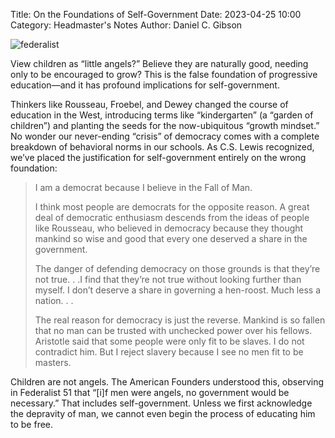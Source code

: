 Title: On the Foundations of Self-Government
Date: 2023-04-25 10:00 
Category: Headmaster's Notes
Author: Daniel C. Gibson


![federalist]({attach}images/2023-04-25-federalist.png)


View children as “little angels?” Believe they are naturally good, needing only to be encouraged to grow? This is the false foundation of progressive education—and it has profound implications for self-government.

Thinkers like Rousseau, Froebel, and Dewey changed the course of education in the West, introducing terms like “kindergarten” (a “garden of children”) and planting the seeds for the now-ubiquitous “growth mindset.” No wonder our never-ending “crisis” of democracy comes with a complete breakdown of behavioral norms in our schools. As C.S. Lewis recognized, we’ve placed the justification for self-government entirely on the wrong foundation:

>I am a democrat because I believe in the Fall of Man.
>
>I think most people are democrats for the opposite reason. A great deal of democratic enthusiasm descends from the ideas of people like Rousseau, who believed in democracy because they thought mankind so wise and good that every one deserved a share in the government.
>
>The danger of defending democracy on those grounds is that they’re not true. . .I find that they’re not true without looking further than myself. I don’t deserve a share in governing a hen-roost. Much less a nation. . .
>
>The real reason for democracy is just the reverse. Mankind is so fallen that no man can be trusted with unchecked power over his fellows. Aristotle said that some people were only fit to be slaves. I do not contradict him. But I reject slavery because I see no men fit to be masters.

Children are not angels. The American Founders understood this, observing in Federalist 51 that “[i]f men were angels, no government would be necessary.” That includes self-government. Unless we first acknowledge the depravity of man, we cannot even begin the process of educating him to be free.